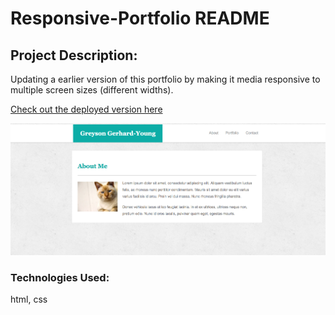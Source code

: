 # Responsive-Portfolio README

## Project Description: 

Updating a earlier version of this portfolio by making it media responsive to multiple screen sizes (different widths). 

[Check out the deployed version here](https://greysongy.github.io/Responsive-Portfolio/)

![alt text](responsivePortfSS.png)

### Technologies Used: 

html, css

